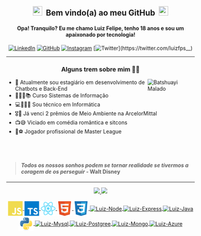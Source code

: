 <h2 align="center">
  <img src="https://camo.githubusercontent.com/e8e7b06ecf583bc040eb60e44eb5b8e0ecc5421320a92929ce21522dbc34c891/68747470733a2f2f6d656469612e67697068792e636f6d2f6d656469612f6876524a434c467a6361737252346961377a2f67697068792e676966" width="30px" 
  style="
  width: 25px;
  height: 25px;
  margin-right: 5px;
  ">
  <strong>Bem vindo(a) ao meu GitHub</strong>
  <img src="https://camo.githubusercontent.com/e8e7b06ecf583bc040eb60e44eb5b8e0ecc5421320a92929ce21522dbc34c891/68747470733a2f2f6d656469612e67697068792e636f6d2f6d656469612f6876524a434c467a6361737252346961377a2f67697068792e676966" width="30px" 
  style="
  width: 25px;
  height: 25px;
  margin-left: 5px;
  ">
</h2>

<div align="center">
  
</div>

<div align="center">

#### Opa! Tranquilo? Eu me chamo Luiz Felipe, tenho 18 anos e sou um apaixonado por tecnologia!

</div>

<div align="center">

[![LinkedIn](https://img.shields.io/badge/LinkedIn-070A26?style=for-the-badge&logo=linkedin&logoColor=white&link=https://www.linkedin.com/in/luiz-felipe-sena-b151971b3/)](https://www.linkedin.com/in/luiz-felipe-sena-b151971b3/)
  [![GitHub](https://img.shields.io/badge/GitHub-070A26?style=for-the-badge&logo=github&logoColor=white&link=https://github.com/LuizFPS04)](https://github.com/LuizFPS04)
  [![Instagram](https://img.shields.io/badge/Instagram-070A26?style=for-the-badge&logo=instagram&logoColor=white&link=https://www.instagram.com/luizfelipe_0401/)](https://www.instagram.com/luizfelipe_0401/)
  [![Twitter](https://img.shields.io/badge/Twitter-070A26?style=for-the-badge&logo=twitter&logoColor=white&link=https://twitter.com/luizfps__)](https://twitter.com/luizfps__)
  
</div>
  
---

<div align="center">

### **Alguns trem sobre mim 🐔🖤**

</div>

<img align="right" width="25%" src="https://media.tenor.com/Hmp-qASwisQAAAAC/funny-fail.gif" alt="Batshuayi Malado" />

<div align="left">

* 🤖 Atualmente sou estagiário em desenvolvimento de Chatbots e Back-End
* 👨🏽‍💻📚 Curso Sistemas de Informação 
* 💻👨🏽‍🎓 Sou técnico em Informática 
* 🎖️🌱 Já venci 2 prêmios de Meio Ambiente na ArcelorMittal 
* 📺😅 Viciado em comédia romântica e sitcons 
* 🤣⚽ Jogador profissional de Master League
  
</div>

<br></br>

<h4>

>*Todos os nossos sonhos podem se tornar realidade se tivermos a coragem de os perseguir* - **Walt Disney**

</h4>

---

<div align="center">
  <a href="https://github.com/LuizFPS04">
  <img height="180em" src="https://github-readme-stats.vercel.app/api?username=LuizFPS04&show_icons=true&theme=codeSTACKr&include_all_commits=true&count_private=true"/>
  <img height="180em" src="https://github-readme-stats.vercel.app/api/top-langs/?username=LuizFPS04&layout=compact&langs_count=7&theme=codeSTACKr"/>
</div>


<div align="center" style="display: inline_block"><br>
  <img align="center" alt="Luiz-Js" height="40" width="40" src="https://raw.githubusercontent.com/devicons/devicon/master/icons/javascript/javascript-plain.svg">
  <img align="center" alt="Luiz-Ts" height="40" width="40" src="https://raw.githubusercontent.com/devicons/devicon/master/icons/typescript/typescript-plain.svg">
  <img align="center" alt="Luiz-React" height="40" width="40" src="https://raw.githubusercontent.com/devicons/devicon/master/icons/react/react-original.svg">
  <img align="center" alt="Luiz-HTML" height="40" width="40" src="https://raw.githubusercontent.com/devicons/devicon/master/icons/html5/html5-original.svg">
  <img align="center" alt="Luiz-CSS" height="40" width="40" src="https://raw.githubusercontent.com/devicons/devicon/master/icons/css3/css3-original.svg">
  <img align="center" alt="Luiz-Node" height="40" width="40" src="https://cdn.jsdelivr.net/gh/devicons/devicon/icons/nodejs/nodejs-original.svg" />
  <img align="center" alt="Luiz-Express" height="40" width="40" src="https://cdn.jsdelivr.net/gh/devicons/devicon/icons/express/express-original.svg" />
  <img align="center" alt="Luiz-Java" height="40" width="40" src="https://cdn.jsdelivr.net/gh/devicons/devicon/icons/java/java-original.svg" />
  <img align="center" alt="Luiz-Python" height="40" width="40" src="https://raw.githubusercontent.com/devicons/devicon/master/icons/python/python-original.svg">
  <img align="center" alt="Luiz-Mysql" height="40" width="40" src="https://cdn.jsdelivr.net/gh/devicons/devicon/icons/mysql/mysql-original.svg" />
  <img align="center" alt="Luiz-Postgree" height="40" width="40" src="https://cdn.jsdelivr.net/gh/devicons/devicon/icons/postgresql/postgresql-plain.svg" />
  <img align="center" alt="Luiz-Mongo" height="40" width="40" src="https://cdn.jsdelivr.net/gh/devicons/devicon/icons/mongodb/mongodb-original.svg" />
  <img align="center" alt="Luiz-Azure" height="40" width="40" src="https://cdn.jsdelivr.net/gh/devicons/devicon/icons/azure/azure-original.svg" />          
          
</div>

